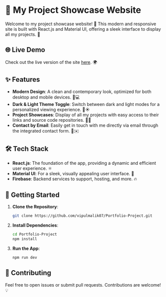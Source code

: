 

# 🎨 My Project Showcase Website

Welcome to my project showcase website! 🚀 This modern and responsive site is built with React.js and Material UI, offering a sleek interface to display all my projects. 🌟

## 🌐 Live Demo

Check out the live version of the site [here](https://vipulmalik-portfolio.web.app/). 🌍

## ✨ Features

- **Modern Design**: A clean and contemporary look, optimized for both desktop and mobile devices. 📱💻
- **Dark & Light Theme Toggle**: Switch between dark and light modes for a personalized viewing experience. 🌙☀️
- **Project Showcases**: Display of all my projects with easy access to their links and source code repositories. 📁🔗
- **Contact by Email**: Easily get in touch with me directly via email through the integrated contact form. 📧✉️

## 🛠️ Tech Stack

- **React.js**: The foundation of the app, providing a dynamic and efficient user experience. ⚛️
- **Material UI**: For a sleek, visually appealing user interface. 🎨
- **Firebase**: Backend services to support, hosting, and more. 🔥

## 🚀 Getting Started

1. **Clone the Repository**: 
   ```bash
   git clone https://github.com/vipulmalik07/Portfolio-Project.git
   ```
2. **Install Dependencies**:
   ```bash
   cd Portfolio-Project
   npm install
   ```
3. **Run the App**:
   ```bash
   npm run dev
   ```


## 🤝 Contributing

Feel free to open issues or submit pull requests. Contributions are welcome! 💡
